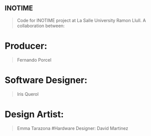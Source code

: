## INOTIME
>Code for INOTIME project at La Salle University Ramon Llull. A collaboration between:

# Producer:
>Fernando Porcel
# Software Designer: 
>Iris Querol
# Design Artist: 
>Emma Tarazona
#Hardware Designer:
>David Martinez
